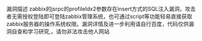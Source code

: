 漏洞描述
zabbix的jsrpc的profileIdx2参数存在insert方式的SQL注入漏洞，攻击者无需授权登陆即可登陆zabbix管理系统，也可通过script等功能轻易直接获取zabbix服务器的操作系统权限。漏洞详情及进一步利用请自行百度，代码仅供漏洞自查和学习研究,，请勿非法攻击他人网站

